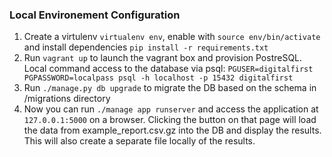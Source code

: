 ### Local Environement Configuration
1. Create a virtulenv `virtualenv env`, enable with `source env/bin/activate` and install dependencies `pip install -r requirements.txt`
2. Run `vagrant up` to launch the vagrant box and provision PostreSQL.
Local command access to the database via psql:
`PGUSER=digitalfirst PGPASSWORD=localpass psql -h localhost -p 15432 digitalfirst`
3. Run `./manage.py db upgrade` to migrate the DB based on the schema in /migrations directory
4. Now you can run `./manage app runserver` and access the application at `127.0.0.1:5000` on a browser. Clicking the button on that page will load the data from example_report.csv.gz into the DB and display the results. This will also create a separate file locally of the results.